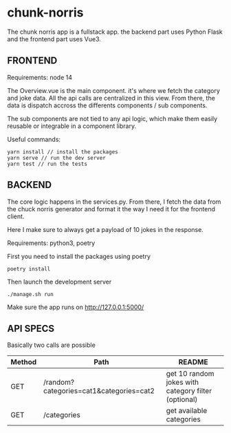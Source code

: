 # chunk-norris

The chunk norris app is a fullstack app. the backend part uses Python Flask and the frontend part uses Vue3.

## FRONTEND

Requirements: node 14

The Overview.vue is the main component. it's where we fetch the category and joke data.
All the api calls are centralized in this view. From there, the data is dispatch accross the differents components / sub components.

The sub components are not tied to any api logic, which make them easily reusable or integrable in a component library.

Useful commands:

```
yarn install // install the packages
yarn serve // run the dev server
yarn test // run the tests
```

## BACKEND

The core logic happens in the services.py. From there, I fetch the data from the chuck norris generator and format it the way I need it for the frontend client.

Here I make sure to always get a payload of 10 jokes in the response.

Requirements: python3, poetry

First you need to install the packages using poetry

```
poetry install
```

Then launch the development server

```
./manage.sh run
```

Make sure the app runs on http://127.0.0.1:5000/

## API SPECS

Basically two calls are possible

| Method | Path                                    | README                                              |
| ------ | --------------------------------------- | --------------------------------------------------- |
| GET    | /random?categories=cat1&categories=cat2 | get 10 random jokes with category filter (optional) |
| GET    | /categories                             | get available categories                            |
